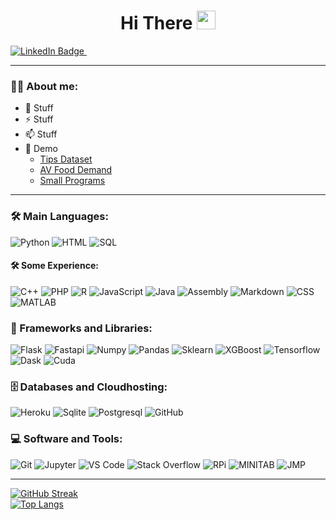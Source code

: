 <div id="intro_text" align="center">
<h1>
  Hi There
  <img src="https://media.giphy.com/media/hvRJCLFzcasrR4ia7z/giphy.gif" width="30px"/>
</h1> 
</div>


<div id="badges">
 <a href="https://www.linkedin.com/in/patrick-cj-carlberg">
    <img src="https://img.shields.io/badge/LinkedIn-blue?style=for-the-badge&logo=linkedin&logoColor=white" alt="LinkedIn Badge"/>
 </a>
 <img src="https://komarev.com/ghpvc/?username=CJROCKBALL&style=for-the-badge&color=blue" alt=""/>
</div>

---

### :man_technologist: About me:
- :telescope: Stuff
- :zap: Stuff
- :mailbox: Stuff
- :telescope: Demo
    - [Tips Dataset](https://github.com/CJRockball/pred_service)
    - [AV Food Demand](https://github.com/CJRockball/pred_service)
    - [Small Programs](https://github.com/CJRockball/pred_service)

---

### :hammer_and_wrench: Main Languages:
<div>
  <img alt="Python" src="https://img.shields.io/badge/Python-14354C?style=plastic&logo=python&logoColor=white" style="max-width: 100%;">
  <img alt="HTML" src="https://img.shields.io/badge/HTML-E34F26?style=plastic&logo=html5&logoColor=white" style="max-width: 100%;">
  <img alt="SQL" src="https://img.shields.io/badge/SQL-025E8C?style=plastic&logo=database&logoColor=white" style="max-width: 100%;">

</div>

#### :hammer_and_wrench: Some Experience:
<div>
<!--- C++, Lisp, Assembly, PHP, Java, R, Javascript --->
  <img alt="C++" src="https://img.shields.io/badge/C%2B%2B-00599C?style=plastic&logo=c%2B%2B&logoColor=white" style="max-width: 100%;">
  <img alt="PHP" src="https://img.shields.io/badge/PHP-777BB4?style=plastic&logo=php&logoColor=white" style="max-width: 100%;">
  <img alt="R" src="https://img.shields.io/badge/R-276DC3?style=plastic&logo=r&logoColor=white" style="max-width: 100%;">
  <img alt="JavaScript" src="https://img.shields.io/badge/JavaScript-323330?style=plastic&logo=javascript&logoColor=F7DF1E" style="max-width: 100%;">
  <img alt="Java" src="https://img.shields.io/badge/Java-ED8B00?style=plastic&logo=openjdk&logoColor=white" style="max-width: 100%;">
  <img alt="Assembly" src="https://img.shields.io/badge/Assembly-525252?style=plastic&logo=asmsembly&logoColor=white" style="max-width: 100%;">
  <img alt="Markdown" src="https://img.shields.io/badge/Markdown-000000?style=plastic&logo=markdown&logoColor=white" style="max-width: 100%;">
  <img alt="CSS" src="https://img.shields.io/badge/CSS-157286?style=plastic&logo=css3&logoColor=white" style="max-width: 100%;">
  <img alt="MATLAB" src="https://img.shields.io/badge/MATLAB-157286?style=plastic&logo=matlab3&logoColor=white" style="max-width: 100%;">
</div>

### :toolbox: Frameworks and Libraries:
<div>
  <img alt="Flask" src="https://img.shields.io/badge/Flask-000000?style=plastic&logo=flask&logoColor=white" style="max-width: 100%;">
  <img alt="Fastapi" src="https://img.shields.io/badge/Fastapi-000000?style=plastic&logo=fastapi&logoColor=white" style="max-width: 100%;">
  <img alt="Numpy" src="https://img.shields.io/badge/Numpy-013243?style=plastic&logo=numpy&logoColor=white" style="max-width: 100%;">
  <img alt="Pandas" src="https://img.shields.io/badge/Pandas-150458?style=plastic&logo=pandas&logoColor=white" style="max-width: 100%;">
  <img alt="Sklearn" src="https://img.shields.io/badge/Sklearn-2878A2?style=plastic&logo=sklearn&logoColor=white" style="max-width: 100%;">
  <img alt="XGBoost" src="https://img.shields.io/badge/XGBoost-276DC3?style=plastic&logo=xgboost&logoColor=white" style="max-width: 100%;">
  <img alt="Tensorflow" src="https://img.shields.io/badge/Tensorflow-FF6F00?style=plastic&logo=tensorflow&logoColor=white" style="max-width: 100%;">
  <img alt="Dask" src="https://img.shields.io/badge/Dask-FF6F00?style=plastic&logo=dask&logoColor=white" style="max-width: 100%;">
  <img alt="Cuda" src="https://img.shields.io/badge/Cuda-FF6F00?style=plastic&logo=cuda&logoColor=white" style="max-width: 100%;">
</div>

### :file_cabinet: Databases and Cloudhosting:
<div>
  <img alt="Heroku" src="https://img.shields.io/badge/Heroku-430098?style=plastic&logo=heroku&logoColor=white" style="max-width: 100%;">
  <img alt="Sqlite" src="https://img.shields.io/badge/SQLite-07405E?style=plastic&logo=sqlite&logoColor=white" style="max-width: 100%;">
  <img alt="Postgresql" src="https://img.shields.io/badge/PostgreSQL-316192?style=plastic&logo=postgresql&logoColor=white" style="max-width: 100%;">
  <img alt="GitHub" src="https://img.shields.io/badge/GitHub-100000?style=plastic&logo=github&logoColor=white" style="max-width: 100%;">
  
</div>

### :computer: Software and Tools:
<div>
  <img alt="Git" src="https://img.shields.io/badge/GIT-E44C30?style=plastic&logo=git&logoColor=white" style="max-width: 100%;">
  <img alt="Jupyter" src="https://img.shields.io/badge/Jupyter-F37626?style=plastic&logo=jupyter&logoColor=white" style="max-width: 100%;">
  <img alt="VS Code" src="https://img.shields.io/badge/VS%20Code-0078D7?style=plastic&logo=visual-studio-code&logoColor=white" style="max-width: 100%;">
  <img alt="Stack Overflow" src="https://img.shields.io/badge/Stack%20Overflow-FE7A16?style=plastic&logo=stack-overflow&logoColor=white" style="max-width: 100%;">
  <img alt="RPi" src="https://img.shields.io/badge/Raspberry%20Pi-A22846?style=plastic&logo=Raspberry%20Pi&logoColor=white" style="max-width: 100%;">
  <img alt="MINITAB" src="https://img.shields.io/badge/MINITAB-4EAA25?style=plastic&logo=minitab&logoColor=white" style="max-width: 100%;">
  <img alt="JMP" src="https://img.shields.io/badge/JMP-FA5C5C?style=plastic&logo=jmp&logoColor=white" style="max-width: 100%;">

</div>




---
[![GitHub Streak](http://github-readme-streak-stats.herokuapp.com?user=CJROCKBALL&theme=dark&background=000000)](https://git.io/streak-stats)
<br>
[![Top Langs](https://github-readme-stats.vercel.app/api/top-langs/?username=CJROCKBALL&layout=compact&theme=vision-friendly-dark)](https://github.com/anuraghazra/github-readme-stats)

<!--
**CJRockball/CJROCKBALL** is a ✨ _special_ ✨ repository because its `README.md` (this file) appears on your GitHub profile.

Here are some ideas to get you started:

- 🔭 I’m currently working on ...
- 🌱 I’m currently learning ...
- 👯 I’m looking to collaborate on ...
- 🤔 I’m looking for help with ...
- 💬 Ask me about ...
- 📫 How to reach me: ...
- 😄 Pronouns: ...
- ⚡ Fun fact: ...
-->
